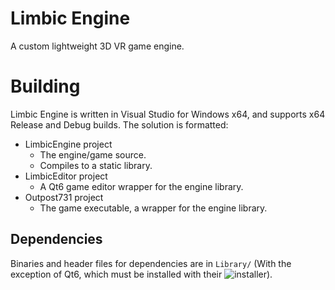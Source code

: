 # Limbic Engine
A custom lightweight 3D VR game engine.

# Building
Limbic Engine is written in Visual Studio for Windows x64, and supports x64
Release and Debug builds. The solution is formatted:

* LimbicEngine project
    * The engine/game source.
    * Compiles to a static library.
* LimbicEditor project
    * A Qt6 game editor wrapper for the engine library.
* Outpost731 project
    * The game executable, a wrapper for the engine library.

## Dependencies
Binaries and header files for dependencies are in `Library/` (With the exception
of Qt6, which must be installed with their ![installer](https://qt.io/download)).